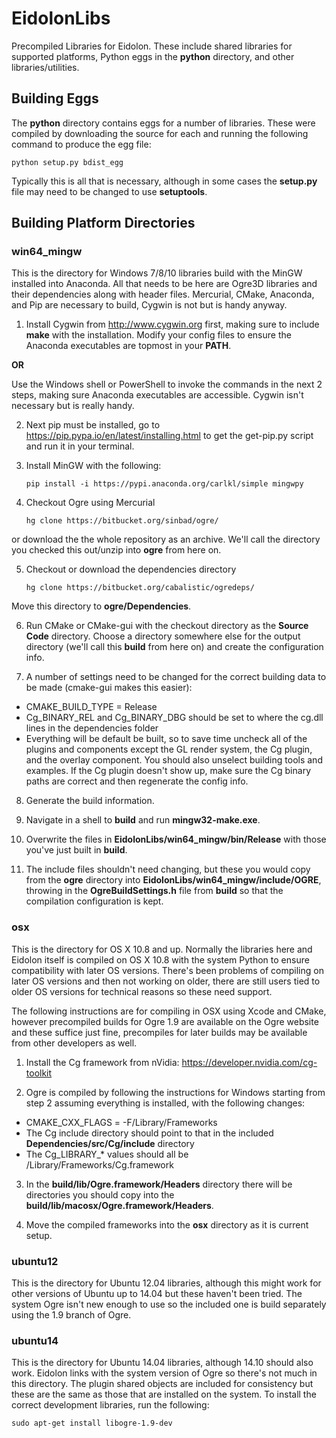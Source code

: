 # EidolonLibs
Precompiled Libraries for Eidolon. 
These include shared libraries for supported platforms, Python eggs in the **python** directory, and other libraries/utilities.

## Building Eggs

The **python** directory contains eggs for a number of libraries.
These were compiled by downloading the source for each and running the following command to produce the egg file:

    python setup.py bdist_egg
    
Typically this is all that is necessary, although in some cases the **setup.py** file may need to be changed to use **setuptools**.

## Building Platform Directories

### win64_mingw

This is the directory for Windows 7/8/10 libraries build with the MinGW installed into Anaconda.
All that needs to be here are Ogre3D libraries and their dependencies along with header files.
Mercurial, CMake, Anaconda, and Pip are necessary to build, Cygwin is not but is handy anyway.

 1. Install Cygwin from http://www.cygwin.org first, making sure to include **make** with the installation. Modify your config files to ensure the Anaconda executables are topmost in your **PATH**. 
 
 **OR**
 
 Use the Windows shell or PowerShell to invoke the commands in the next 2 steps, making sure Anaconda executables are accessible. Cygwin isn't necessary but is really handy.

 2. Next pip must be installed, go to https://pip.pypa.io/en/latest/installing.html to get the get-pip.py script and run it in your terminal. 

 3. Install MinGW with the following:

        pip install -i https://pypi.anaconda.org/carlkl/simple mingwpy
        
 4. Checkout Ogre using Mercurial
 
        hg clone https://bitbucket.org/sinbad/ogre/
        
 or download the the whole repository as an archive.
 We'll call the directory you checked this out/unzip into **ogre** from here on.
 
 5. Checkout or download the dependencies directory
 
        hg clone https://bitbucket.org/cabalistic/ogredeps/
 
 Move this directory to **ogre/Dependencies**.
        
 6. Run CMake or CMake-gui with the checkout directory as the **Source Code** directory.
 Choose a directory somewhere else for the output directory (we'll call this **build** from here on) and create the configuration info.
 
 7. A number of settings need to be changed for the correct building data to be made (cmake-gui makes this easier):
   * CMAKE_BUILD_TYPE = Release
   * Cg_BINARY_REL and Cg_BINARY_DBG should be set to where the cg.dll lines in the dependencies folder
   * Everything will be default be built, so to save time uncheck all of the plugins and components except the GL render system, the Cg plugin, and the overlay component. You should also unselect building tools and examples. If the Cg plugin doesn't show up, make sure the Cg binary paths are correct and then regenerate the config info.
 
 8. Generate the build information.
 
 9. Navigate in a shell to **build** and run **mingw32-make.exe**.
 
 10. Overwrite the files in **EidolonLibs/win64_mingw/bin/Release** with those you've just built in **build**.
 
 11. The include files shouldn't need changing, but these you would copy from the **ogre** directory into **EidolonLibs/win64_mingw/include/OGRE**, throwing in the **OgreBuildSettings.h** file from **build** so that the compilation configuration is kept.
 
    
### osx

This is the directory for OS X 10.8 and up.
Normally the libraries here and Eidolon itself is compiled on OS X 10.8 with the system Python to ensure compatibility with later OS versions.
There's been problems of compiling on later OS versions and then not working on older, there are still users tied to older OS versions for technical reasons so these need support.

The following instructions are for compiling in OSX using Xcode and CMake, however precompiled builds for Ogre 1.9 are available on the Ogre website and these suffice just fine, precompiles for later builds may be available from other developers as well.

 1. Install the Cg framework from nVidia: https://developer.nvidia.com/cg-toolkit
 
 2. Ogre is compiled by following the instructions for Windows starting from step 2 assuming everything is installed, with the following changes:
   * CMAKE_CXX_FLAGS = -F/Library/Frameworks
   * The Cg include directory should point to that in the included **Dependencies/src/Cg/include** directory
   * The Cg_LIBRARY_* values should all be /Library/Frameworks/Cg.framework
   
 3. In the **build/lib/Ogre.framework/Headers** directory there will be directories you should copy into the **build/lib/macosx/Ogre.framework/Headers**.
   
 4. Move the compiled frameworks into the **osx** directory as it is current setup. 

### ubuntu12

This is the directory for Ubuntu 12.04 libraries, although this might work for other versions of Ubuntu up to 14.04 but these haven't been tried.
The system Ogre isn't new enough to use so the included one is build separately using the 1.9 branch of Ogre.

### ubuntu14

This is the directory for Ubuntu 14.04 libraries, although 14.10 should also work.
Eidolon links with the system version of Ogre so there's not much in this directory.
The plugin shared objects are included for consistency but these are the same as those that are installed on the system.
To install the correct development libraries, run the following:

    sudo apt-get install libogre-1.9-dev


